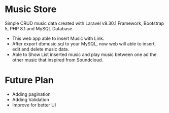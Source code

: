 # Music Store
Simple CRUD music data created with Laravel v9.30.1 Framework, Bootstrap 5, PHP 8.1 and MySQL Database. 
* This web app able to insert Music with Link. 
* After export dbmusic.sql to your MySQL, now web will able to insert, edit and delete music data.
* Able to Show List inserted music and play music between one ad the other music that inspired from Soundcloud. 

# Future Plan
- Adding pagination
- Adding Validation
- Improve for better UI
